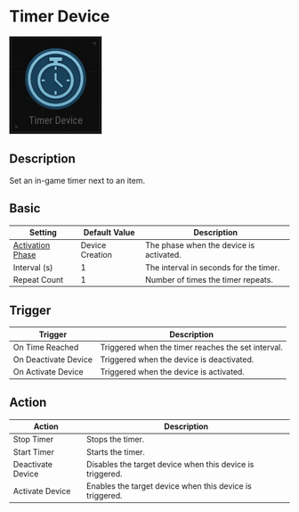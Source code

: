 # Timer Device

![Timer Icon](../images/DeviceIcons/Device_Timer.png)

## Description

Set an in-game timer next to an item.

## Basic

| Setting                                      | Default Value     | Description                                      |
|----------------------------------------------|-------------------|--------------------------------------------------|
| [Activation Phase](../General/Common_Device_Settings.md#activation-phase) | Device Creation    | The phase when the device is activated.           |
| Interval (s)                                 | 1                 | The interval in seconds for the timer.            |
| Repeat Count                                 | 1                 | Number of times the timer repeats.                |

## Trigger

| Trigger                | Description                                                        |
|------------------------|--------------------------------------------------------------------|
| On Time Reached        | Triggered when the timer reaches the set interval.                  |
| On Deactivate Device   | Triggered when the device is deactivated.                          |
| On Activate Device     | Triggered when the device is activated.                            |

## Action

| Action                | Description                                                        |
|-----------------------|--------------------------------------------------------------------|
| Stop Timer            | Stops the timer.                                                    |
| Start Timer           | Starts the timer.                                                   |
| Deactivate Device     | Disables the target device when this device is triggered.           |
| Activate Device       | Enables the target device when this device is triggered.            |

